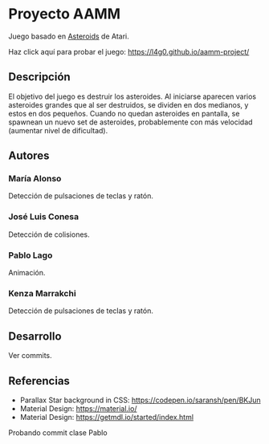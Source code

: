 # Proyecto AAMM

Juego basado en [Asteroids](https://en.wikipedia.org/wiki/Asteroids_(video_game)) de Atari.

Haz click aquí para probar el juego: https://l4g0.github.io/aamm-project/

## Descripción

El objetivo del juego es destruir los asteroides. Al iniciarse aparecen varios asteroides grandes que al ser destruidos, se dividen en dos medianos, y estos en dos pequeños. Cuando no quedan asteroides en pantalla, se spawnean un nuevo set de asteroides, probablemente con más velocidad (aumentar nivel de dificultad).

## Autores
### María Alonso
Detección de pulsaciones de teclas y ratón.
### José Luis Conesa
Detección de colisiones.
### Pablo Lago
Animación.
### Kenza Marrakchi
Detección de pulsaciones de teclas y ratón.

## Desarrollo
Ver commits.
## Referencias
* Parallax Star background in CSS: https://codepen.io/saransh/pen/BKJun
* Material Design: https://material.io/
* Material Design: https://getmdl.io/started/index.html



Probando commit clase Pablo
